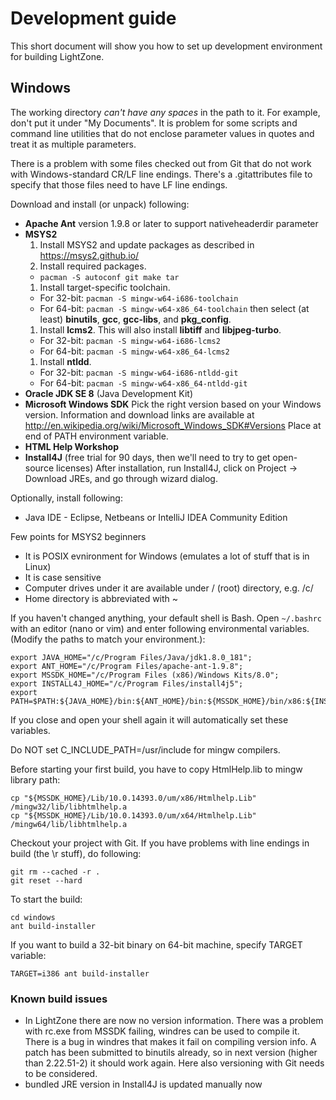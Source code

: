 # Development guide

This short document will show you how to set up development environment for building LightZone.

## Windows
The working directory _can't have any spaces_ in the path to it. For example, don't put it under
"My Documents". It is problem for some scripts and command line utilities that do not enclose
parameter values in quotes and treat it as multiple parameters.

There is a problem with some files checked out from Git that do not work with Windows-standard CR/LF
line endings. There's a .gitattributes file to specify that those files need to have LF line endings.

Download and install (or unpack) following:
-   __Apache Ant__ version 1.9.8 or later to support nativeheaderdir parameter
-   __MSYS2__
    1. Install MSYS2 and update packages as described in https://msys2.github.io/
    1. Install required packages.
    -    `pacman -S autoconf git make tar`
    1. Install target-specific toolchain.
    -    For 32-bit: `pacman -S mingw-w64-i686-toolchain`
    -    For 64-bit: `pacman -S mingw-w64-x86_64-toolchain`
    then select (at least) __binutils__, __gcc__, __gcc-libs__, and __pkg_config__.
    1. Install __lcms2__. This will also install __libtiff__ and __libjpeg-turbo__.
    -    For 32-bit: `pacman -S mingw-w64-i686-lcms2`
    -    For 64-bit: `pacman -S mingw-w64-x86_64-lcms2`
    1. Install __ntldd__.
    -    For 32-bit: `pacman -S mingw-w64-i686-ntldd-git`
    -    For 64-bit: `pacman -S mingw-w64-x86_64-ntldd-git`
-   __Oracle JDK SE 8__ (Java Development Kit)
-   __Microsoft Windows SDK__
    Pick the right version based on your Windows version. Information and download links are
    available at
    http://en.wikipedia.org/wiki/Microsoft_Windows_SDK#Versions
    Place at end of PATH environment variable.
-   __HTML Help Workshop__
-   __Install4J__ (free trial for 90 days, then we'll need to try to get open-source licenses)
    After installation, run Install4J, click on Project -> Download JREs, and go through wizard
    dialog.

Optionally, install following:
-   Java IDE - Eclipse, Netbeans or IntelliJ IDEA Community Edition

Few points for MSYS2 beginners
- It is POSIX evnironment for Windows (emulates a lot of stuff that is in Linux)
- It is case sensitive
- Computer drives under it are available under / (root) directory, e.g. /c/
- Home directory is abbreviated with ~

If you haven't changed anything, your default shell is Bash. Open `~/.bashrc` with an editor (nano
or vim) and enter following environmental variables. (Modify the paths to match your environment.):

    export JAVA_HOME="/c/Program Files/Java/jdk1.8.0_181";
    export ANT_HOME="/c/Program Files/apache-ant-1.9.8";
    export MSSDK_HOME="/c/Program Files (x86)/Windows Kits/8.0";
    export INSTALL4J_HOME="/c/Program Files/install4j5";
    export PATH=$PATH:${JAVA_HOME}/bin:${ANT_HOME}/bin:${MSSDK_HOME}/bin/x86:${INSTALL4J_HOME}/bin;

If you close and open your shell again it will automatically set these variables.

Do NOT set C_INCLUDE_PATH=/usr/include for mingw compilers.

Before starting your first build, you have to copy HtmlHelp.lib to mingw library path:

    cp "${MSSDK_HOME}/Lib/10.0.14393.0/um/x86/Htmlhelp.Lib" /mingw32/lib/libhtmlhelp.a
    cp "${MSSDK_HOME}/Lib/10.0.14393.0/um/x64/Htmlhelp.Lib" /mingw64/lib/libhtmlhelp.a

Checkout your project with Git. If you have problems with line endings in build (the \r stuff), do
following:

    git rm --cached -r .
    git reset --hard

To start the build:

    cd windows
    ant build-installer

If you want to build a 32-bit binary on 64-bit machine, specify TARGET variable:

    TARGET=i386 ant build-installer

### Known build issues
-   In LightZone there are now no version information. There was a problem with rc.exe from MSSDK
failing, windres can be used to compile it. There is a bug in windres that makes it fail on
compiling version info. A patch has been submitted to binutils already, so in next version (higher
than 2.22.51-2) it should work again. Here also versioning with Git needs to be considered.
-   bundled JRE version in Install4J is updated manually now
